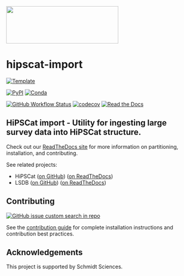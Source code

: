 <img src="https://github.com/lincc-frameworks/tape/blob/main/docs/DARK_Combo_sm.png?raw=true" width="300" height="100">

# hipscat-import

[![Template](https://img.shields.io/badge/Template-LINCC%20Frameworks%20Python%20Project%20Template-brightgreen)](https://lincc-ppt.readthedocs.io/en/stable/)

[![PyPI](https://img.shields.io/pypi/v/hipscat-import?color=blue&logo=pypi&logoColor=white)](https://pypi.org/project/hipscat-import/)
[![Conda](https://img.shields.io/conda/vn/conda-forge/hipscat-import.svg?color=blue&logo=condaforge&logoColor=white)](https://anaconda.org/conda-forge/hipscat-import)

[![GitHub Workflow Status](https://img.shields.io/github/actions/workflow/status/astronomy-commons/hipscat-import/smoke-test.yml)](https://github.com/astronomy-commons/hipscat-import/actions/workflows/smoke-test.yml)
[![codecov](https://codecov.io/gh/astronomy-commons/hipscat-import/branch/main/graph/badge.svg)](https://codecov.io/gh/astronomy-commons/hipscat-import)
[![Read the Docs](https://img.shields.io/readthedocs/hipscat-import)](https://hipscat-import.readthedocs.io/)

## HiPSCat import - Utility for ingesting large survey data into HiPSCat structure.

Check out our [ReadTheDocs site](https://hipscat-import.readthedocs.io/en/stable/)
for more information on partitioning, installation, and contributing.

See related projects:

* HiPSCat ([on GitHub](https://github.com/astronomy-commons/hipscat))
  ([on ReadTheDocs](https://hipscat.readthedocs.io/en/stable/))
* LSDB ([on GitHub](https://github.com/astronomy-commons/lsdb)) 
  ([on ReadTheDocs](https://lsdb.readthedocs.io/en/stable/))

## Contributing

[![GitHub issue custom search in repo](https://img.shields.io/github/issues-search/astronomy-commons/hipscat-import?color=purple&label=Good%20first%20issues&query=is%3Aopen%20label%3A%22good%20first%20issue%22)](https://github.com/astronomy-commons/hipscat-import/issues?q=is%3Aissue+is%3Aopen+label%3A%22good+first+issue%22)

See the [contribution guide](https://hipscat-import.readthedocs.io/en/stable/guide/contributing.html)
for complete installation instructions and contribution best practices.

## Acknowledgements

This project is supported by Schmidt Sciences.
